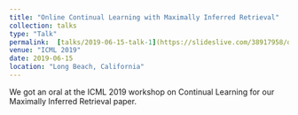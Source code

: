```yaml
---
title: "Online Continual Learning with Maximally Inferred Retrieval"
collection: talks
type: "Talk"
permalink:  [talks/2019-06-15-talk-1](https://slideslive.com/38917958/online-continual-learning-with-maximally-inferred-retrieval)
venue: "ICML 2019"
date: 2019-06-15
location: "Long Beach, California"
---
```


We got an oral at the ICML 2019 workshop on Continual Learning for our Maximally Inferred Retrieval paper.
